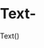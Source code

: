 # Text-
Text()
<html>
  <head>
    <script src="p5.min.js"></script>
    <script src="p5.gui.js"></script>
    <script src="quicksettings.js"></script>
    <script src="p5.dom.js"></script>
    <style>
      body {
      margin: 0;
      padding: 0;
      }
    </style>
  </head>
  <body>
    <script>
      var w = window.innerWidth;
      var h = window.innerHeight;
      function setup() {
        createCanvas(w,h);
      }
      function draw() {
        textSize(50);
        text(" there is a dinosaur. it is brown. It took one shower", 200, 200, 200, 500);
        fill("blue");
      }
    </script>
  </body>
</html>

